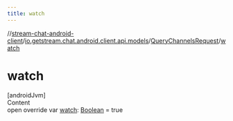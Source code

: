 ```yaml
---
title: watch
---
```

//[stream-chat-android-client](../../../index.md)/[io.getstream.chat.android.client.api.models](../index.md)/[QueryChannelsRequest](index.md)/[watch](watch.md)



# watch  
[androidJvm]  
Content  
open override var [watch](watch.md): [Boolean](https://kotlinlang.org/api/latest/jvm/stdlib/kotlin/-boolean/index.html) = true  



